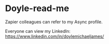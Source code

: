 # Doyle-read-me

Zapier colleagues can refer to my Async profile.

Everyone can view my LinkedIn: https://www.linkedin.com/in/doylemichaeljames/
